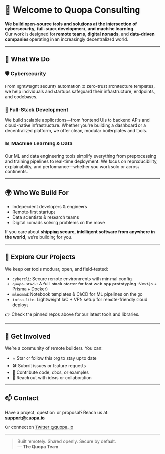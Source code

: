# 👋 Welcome to Quopa Consulting

**We build open-source tools and solutions at the intersection of cybersecurity, full-stack development, and machine learning.**  
Our work is designed for **remote teams**, **digital nomads**, and **data-driven companies** operating in an increasingly decentralized world.

---

## 🧠 What We Do

### 🛡 Cybersecurity  
From lightweight security automation to zero-trust architecture templates, we help individuals and startups safeguard their infrastructure, endpoints, and codebases.

### 🧱 Full-Stack Development  
We build scalable applications—from frontend UIs to backend APIs and cloud-native infrastructure. Whether you're building a dashboard or a decentralized platform, we offer clean, modular boilerplates and tools.

### 📊 Machine Learning & Data  
Our ML and data engineering tools simplify everything from preprocessing and training pipelines to real-time deployment. We focus on reproducibility, explainability, and performance—whether you work solo or across continents.

---

## 🌍 Who We Build For

- Independent developers & engineers  
- Remote-first startups  
- Data scientists & research teams  
- Digital nomads solving problems on the move

If you care about **shipping secure, intelligent software from anywhere in the world**, we’re building for you.

---

## 🔧 Explore Our Projects

We keep our tools modular, open, and field-tested:

- `cybercli`: Secure remote environments with minimal config  
- `quopa-stack`: A full-stack starter for fast web app prototyping (Next.js + Prisma + Docker)  
- `mlnomad`: Notebook templates & CI/CD for ML pipelines on the go  
- `infra-lite`: Lightweight IaC + VPN setup for remote-friendly cloud deploys

👉 Check the pinned repos above for our latest tools and libraries.

---

## 🤝 Get Involved

We’re a community of remote builders. You can:

- ⭐ Star or follow this org to stay up to date  
- 🛠 Submit issues or feature requests  
- 🤝 Contribute code, docs, or examples  
- 📨 Reach out with ideas or collaboration

---

## 📫 Contact

Have a project, question, or proposal? Reach us at:  
**support@quopa.io**

Or connect on [Twitter @quopa_io](https://twitter.com/quopa_io)

---

> Built remotely. Shared openly. Secure by default.  
> — **The Quopa Team**

